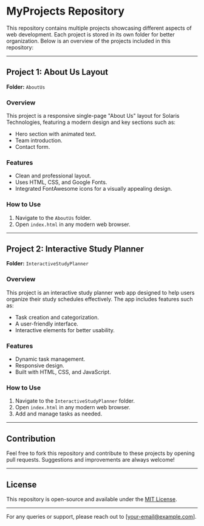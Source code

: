 # MyProjects Repository

This repository contains multiple projects showcasing different aspects of web development. Each project is stored in its own folder for better organization. Below is an overview of the projects included in this repository:

---

## Project 1: About Us Layout
**Folder:** `AboutUs`

### Overview
This project is a responsive single-page "About Us" layout for Solaris Technologies, featuring a modern design and key sections such as:
- Hero section with animated text.
- Team introduction.
- Contact form.

### Features
- Clean and professional layout.
- Uses HTML, CSS, and Google Fonts.
- Integrated FontAwesome icons for a visually appealing design.

### How to Use
1. Navigate to the `AboutUs` folder.
2. Open `index.html` in any modern web browser.

---

## Project 2: Interactive Study Planner
**Folder:** `InteractiveStudyPlanner`

### Overview
This project is an interactive study planner web app designed to help users organize their study schedules effectively. The app includes features such as:
- Task creation and categorization.
- A user-friendly interface.
- Interactive elements for better usability.

### Features
- Dynamic task management.
- Responsive design.
- Built with HTML, CSS, and JavaScript.

### How to Use
1. Navigate to the `InteractiveStudyPlanner` folder.
2. Open `index.html` in any modern web browser.
3. Add and manage tasks as needed.

---

## Contribution
Feel free to fork this repository and contribute to these projects by opening pull requests. Suggestions and improvements are always welcome!

---

## License
This repository is open-source and available under the [MIT License](LICENSE).

---

For any queries or support, please reach out to [your-email@example.com].
